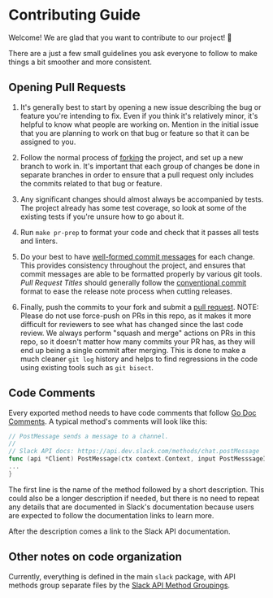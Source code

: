 # Contributing Guide

Welcome! We are glad that you want to contribute to our project! 💖

There are a just a few small guidelines you ask everyone to follow to make things a bit smoother and more consistent.

## Opening Pull Requests

1. It's generally best to start by opening a new issue describing the bug or feature you're intending to fix. Even if you think it's relatively minor, it's helpful to know what people are working on. Mention in the initial issue that you are planning to work on that bug or feature so that it can be assigned to you.

2. Follow the normal process of [forking](https://help.github.com/articles/fork-a-repo) the project, and set up a new branch to work in. It's important that each group of changes be done in separate branches in order to ensure that a pull request only includes the commits related to that bug or feature.

3. Any significant changes should almost always be accompanied by tests. The project already has some test coverage, so look at some of the existing tests if you're unsure how to go about it.

4. Run `make pr-prep` to format your code and check that it passes all tests and linters.

5. Do your best to have [well-formed commit messages](http://tbaggery.com/2008/04/19/a-note-about-git-commit-messages.html) for each change. This provides consistency throughout the project, and ensures that commit messages are able to be formatted properly by various git tools. _Pull Request Titles_ should generally follow the [conventional commit](https://www.conventionalcommits.org/en/v1.0.0/) format to ease the release note process when cutting releases.

6. Finally, push the commits to your fork and submit a [pull request](https://help.github.com/articles/creating-a-pull-request). NOTE: Please do not use force-push on PRs in this repo, as it makes it more difficult for reviewers to see what has changed since the last code review. We always perform "squash and merge" actions on PRs in this repo, so it doesn't matter how many commits your PR has, as they will end up being a single commit after merging. This is done to make a much cleaner `git log` history and helps to find regressions in the code using existing tools such as `git bisect`.

## Code Comments

Every exported method needs to have code comments that follow [Go Doc Comments](https://go.dev/doc/comment). A typical method's comments will look like this:

```go
// PostMessage sends a message to a channel.
//
// Slack API docs: https://api.dev.slack.com/methods/chat.postMessage
func (api *Client) PostMessage(ctx context.Context, input PostMesssageInput) (PostMesssageOutput, error) {
...
}
```

The first line is the name of the method followed by a short description. This could also be a longer description if needed, but there is no need to repeat any details that are documented in Slack's documentation because users are expected to follow the documentation links to learn more.

After the description comes a link to the Slack API documentation.

## Other notes on code organization

Currently, everything is defined in the main `slack` package, with API methods group separate files by the [Slack API Method Groupings](https://api.dev.slack.com/methods).
